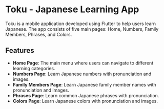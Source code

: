 # Toku - Japanese Learning App

Toku is a mobile application developed using Flutter to help users learn Japanese. The app consists of five main pages: Home, Numbers, Family Members, Phrases, and Colors.

## Features

- **Home Page**: The main menu where users can navigate to different learning categories.
- **Numbers Page**: Learn Japanese numbers with pronunciation and images.
- **Family Members Page**: Learn Japanese family member names with pronunciation and images.
- **Phrases Page**: Learn common Japanese phrases with pronunciation.
- **Colors Page**: Learn Japanese colors with pronunciation and images.



